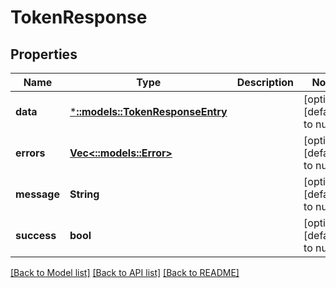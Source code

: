 # TokenResponse

## Properties
| Name        | Type                                                       | Description | Notes                        |
| ----------- | ---------------------------------------------------------- | ----------- | ---------------------------- |
| **data**    | [***::models::TokenResponseEntry**](TokenResponseEntry.md) |             | [optional] [default to null] |
| **errors**  | [**Vec<::models::Error>**](Error.md)                       |             | [optional] [default to null] |
| **message** | **String**                                                 |             | [optional] [default to null] |
| **success** | **bool**                                                   |             | [optional] [default to null] |

[[Back to Model list]](../README.md#documentation-for-models) [[Back to API list]](../README.md#documentation-for-api-endpoints) [[Back to README]](../README.md)
